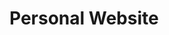 # Personal Website

<!-- 
This is my personal portfolio website built with Astro, showcasing my projects, skills, and blog posts.

## 🚀 Project Structure

```text
/
├── public/              # Static assets like images and fonts
├── src/
│   ├── components/      # Reusable UI components
│   ├── content/         # Content collections (writing posts, projects)
│   ├── data/            # JSON/YAML data files
│   ├── images/          # Images processed by Astro
│   ├── layouts/         # Page layouts
│   ├── pages/           # Page components (routes)
│   └── styles/          # Global styles
└── package.json
```

## 🧞 Commands

All commands are run from the root of the project, from a terminal:

| Command                   | Action                                           |
| :------------------------ | :----------------------------------------------- |
| `npm install`             | Installs dependencies                            |
| `npm run dev`             | Starts local dev server at `localhost:4321`      |
| `npm run build`           | Build your production site to `./dist/`          |
| `npm run preview`         | Preview your build locally, before deploying     |
| `npm run astro ...`       | Run CLI commands like `astro add`, `astro check` |

## 🛠️ Technologies

- **Framework**: [Astro](https://astro.build/)
- **Styling**: TailwindCSS
- **Deployment**: GitHub Pages
- **Content**: Markdown/MDX

## 📝 Content Workflow

1. **Write a new writing post**:
   ```bash
   # Create a new post
   cp src/content/writing/_template.md src/content/writing/yyyy-mm-dd-title.md
   # Start local preview
   npm run dev
   ```

2. **Deploy changes**:
   ```bash
   git add .
   git commit -m "Add new writing post: Title"
   git push  # Site auto-updates via GitHub Actions
   ```

## ✨ Features

- ☀️/🌙 Dark mode toggle
- 📱 Responsive design
- 📊 Page analytics
- 🔍 Search functionality
- 💬 Contact form
- 📝 Writing with code syntax highlighting















Chat



# Astro Starter Kit: Minimal

```sh
npm create astro@latest -- --template minimal
```

[![Open in StackBlitz](https://developer.stackblitz.com/img/open_in_stackblitz.svg)](https://stackblitz.com/github/withastro/astro/tree/latest/examples/minimal)
[![Open with CodeSandbox](https://assets.codesandbox.io/github/button-edit-lime.svg)](https://codesandbox.io/p/sandbox/github/withastro/astro/tree/latest/examples/minimal)
[![Open in GitHub Codespaces](https://github.com/codespaces/badge.svg)](https://codespaces.new/withastro/astro?devcontainer_path=.devcontainer/minimal/devcontainer.json)

> 🧑‍🚀 **Seasoned astronaut?** Delete this file. Have fun!

## 🚀 Project Structure

Inside of your Astro project, you'll see the following folders and files:

```text
/
├── public/
├── src/
│   └── pages/
│       └── index.astro
└── package.json
```

Astro looks for `.astro` or `.md` files in the `src/pages/` directory. Each page is exposed as a route based on its file name.

There's nothing special about `src/components/`, but that's where we like to put any Astro/React/Vue/Svelte/Preact components.

Any static assets, like images, can be placed in the `public/` directory.

## 🧞 Commands

All commands are run from the root of the project, from a terminal:

| Command                   | Action                                           |
| :------------------------ | :----------------------------------------------- |
| `npm install`             | Installs dependencies                            |
| `npm run dev`             | Starts local dev server at `localhost:4321`      |
| `npm run build`           | Build your production site to `./dist/`          |
| `npm run preview`         | Preview your build locally, before deploying     |
| `npm run astro ...`       | Run CLI commands like `astro add`, `astro check` |
| `npm run astro -- --help` | Get help using the Astro CLI                     |

## 👀 Want to learn more?

Feel free to check [our documentation](https://docs.astro.build) or jump into our [Discord server](https://astro.build/chat).
-->

